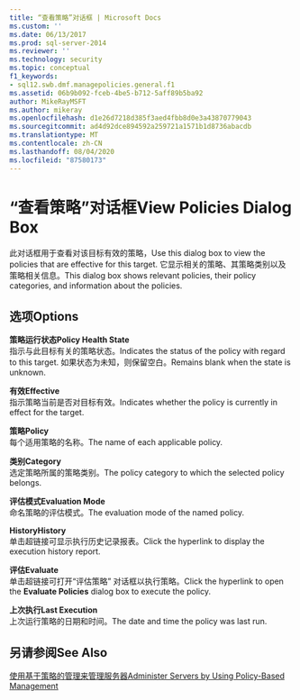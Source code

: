 ```yaml
---
title: “查看策略”对话框 | Microsoft Docs
ms.custom: ''
ms.date: 06/13/2017
ms.prod: sql-server-2014
ms.reviewer: ''
ms.technology: security
ms.topic: conceptual
f1_keywords:
- sql12.swb.dmf.managepolicies.general.f1
ms.assetid: 06b9b092-fceb-4be5-b712-5aff89b5ba92
author: MikeRayMSFT
ms.author: mikeray
ms.openlocfilehash: d1e26d7218d385f3aed4fbb8d0e3a43870779043
ms.sourcegitcommit: ad4d92dce894592a259721a1571b1d8736abacdb
ms.translationtype: MT
ms.contentlocale: zh-CN
ms.lasthandoff: 08/04/2020
ms.locfileid: "87580173"
---
```

# <a name="view-policies-dialog-box"></a><span data-ttu-id="0ea47-102">“查看策略”对话框</span><span class="sxs-lookup"><span data-stu-id="0ea47-102">View Policies Dialog Box</span></span>
  <span data-ttu-id="0ea47-103">此对话框用于查看对该目标有效的策略，</span><span class="sxs-lookup"><span data-stu-id="0ea47-103">Use this dialog box to view the policies that are effective for this target.</span></span> <span data-ttu-id="0ea47-104">它显示相关的策略、其策略类别以及策略相关信息。</span><span class="sxs-lookup"><span data-stu-id="0ea47-104">This dialog box shows relevant policies, their policy categories, and information about the policies.</span></span>  
  
## <a name="options"></a><span data-ttu-id="0ea47-105">选项</span><span class="sxs-lookup"><span data-stu-id="0ea47-105">Options</span></span>  
 <span data-ttu-id="0ea47-106">**策略运行状态**</span><span class="sxs-lookup"><span data-stu-id="0ea47-106">**Policy Health State**</span></span>  
 <span data-ttu-id="0ea47-107">指示与此目标有关的策略状态。</span><span class="sxs-lookup"><span data-stu-id="0ea47-107">Indicates the status of the policy with regard to this target.</span></span> <span data-ttu-id="0ea47-108">如果状态为未知，则保留空白。</span><span class="sxs-lookup"><span data-stu-id="0ea47-108">Remains blank when the state is unknown.</span></span>  
  
 <span data-ttu-id="0ea47-109">**有效**</span><span class="sxs-lookup"><span data-stu-id="0ea47-109">**Effective**</span></span>  
 <span data-ttu-id="0ea47-110">指示策略当前是否对目标有效。</span><span class="sxs-lookup"><span data-stu-id="0ea47-110">Indicates whether the policy is currently in effect for the target.</span></span>  
  
 <span data-ttu-id="0ea47-111">**策略**</span><span class="sxs-lookup"><span data-stu-id="0ea47-111">**Policy**</span></span>  
 <span data-ttu-id="0ea47-112">每个适用策略的名称。</span><span class="sxs-lookup"><span data-stu-id="0ea47-112">The name of each applicable policy.</span></span>  
  
 <span data-ttu-id="0ea47-113">**类别**</span><span class="sxs-lookup"><span data-stu-id="0ea47-113">**Category**</span></span>  
 <span data-ttu-id="0ea47-114">选定策略所属的策略类别。</span><span class="sxs-lookup"><span data-stu-id="0ea47-114">The policy category to which the selected policy belongs.</span></span>  
  
 <span data-ttu-id="0ea47-115">**评估模式**</span><span class="sxs-lookup"><span data-stu-id="0ea47-115">**Evaluation Mode**</span></span>  
 <span data-ttu-id="0ea47-116">命名策略的评估模式。</span><span class="sxs-lookup"><span data-stu-id="0ea47-116">The evaluation mode of the named policy.</span></span>  
  
 <span data-ttu-id="0ea47-117">**History**</span><span class="sxs-lookup"><span data-stu-id="0ea47-117">**History**</span></span>  
 <span data-ttu-id="0ea47-118">单击超链接可显示执行历史记录报表。</span><span class="sxs-lookup"><span data-stu-id="0ea47-118">Click the hyperlink to display the execution history report.</span></span>  
  
 <span data-ttu-id="0ea47-119">**评估**</span><span class="sxs-lookup"><span data-stu-id="0ea47-119">**Evaluate**</span></span>  
 <span data-ttu-id="0ea47-120">单击超链接可打开“评估策略”  对话框以执行策略。</span><span class="sxs-lookup"><span data-stu-id="0ea47-120">Click the hyperlink to open the **Evaluate Policies** dialog box to execute the policy.</span></span>  
  
 <span data-ttu-id="0ea47-121">**上次执行**</span><span class="sxs-lookup"><span data-stu-id="0ea47-121">**Last Execution**</span></span>  
 <span data-ttu-id="0ea47-122">上次运行策略的日期和时间。</span><span class="sxs-lookup"><span data-stu-id="0ea47-122">The date and time the policy was last run.</span></span>  
  
## <a name="see-also"></a><span data-ttu-id="0ea47-123">另请参阅</span><span class="sxs-lookup"><span data-stu-id="0ea47-123">See Also</span></span>  
 [<span data-ttu-id="0ea47-124">使用基于策略的管理来管理服务器</span><span class="sxs-lookup"><span data-stu-id="0ea47-124">Administer Servers by Using Policy-Based Management</span></span>](administer-servers-by-using-policy-based-management.md)  
  
  
